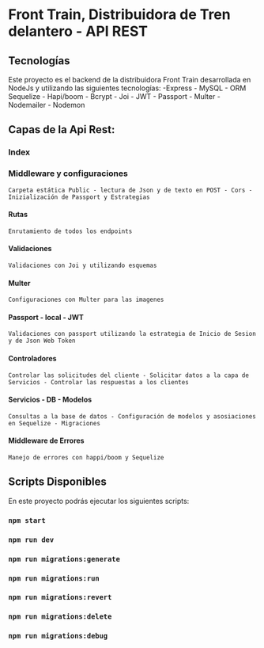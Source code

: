 # Front Train, Distribuidora de Tren delantero - API REST

## Tecnologías
Este proyecto es el backend de la distribuidora Front Train desarrollada en NodeJs y utilizando las siguientes tecnologías: 
     -Express 
    - MySQL
    - ORM Sequelize
    - Hapi/boom
    - Bcrypt
    - Joi
    - JWT
    - Passport
    - Multer
    - Nodemailer
    - Nodemon


## Capas de la Api Rest:

### Index
### Middleware y configuraciones
    Carpeta estática Public - lectura de Json y de texto en POST - Cors - Inizialización de Passport y Estrategias
#### Rutas
    Enrutamiento de todos los endpoints
#### Validaciones
    Validaciones con Joi y utilizando esquemas
#### Multer 
    Configuraciones con Multer para las imagenes
#### Passport - local - JWT 
    Validaciones con passport utilizando la estrategia de Inicio de Sesion y de Json Web Token
#### Controladores
    Controlar las solicitudes del cliente - Solicitar datos a la capa de Servicios - Controlar las respuestas a los clientes 
#### Servicios - DB - Modelos 
    Consultas a la base de datos - Configuración de modelos y asosiaciones en Sequelize - Migraciones
#### Middleware de Errores
    Manejo de errores con happi/boom y Sequelize 


## Scripts Disponibles
En este proyecto podrás ejecutar los siguientes scripts: 
### `npm start`
### `npm run dev`
### `npm run migrations:generate`
### `npm run migrations:run`
### `npm run migrations:revert`
### `npm run migrations:delete`
### `npm run migrations:debug`

